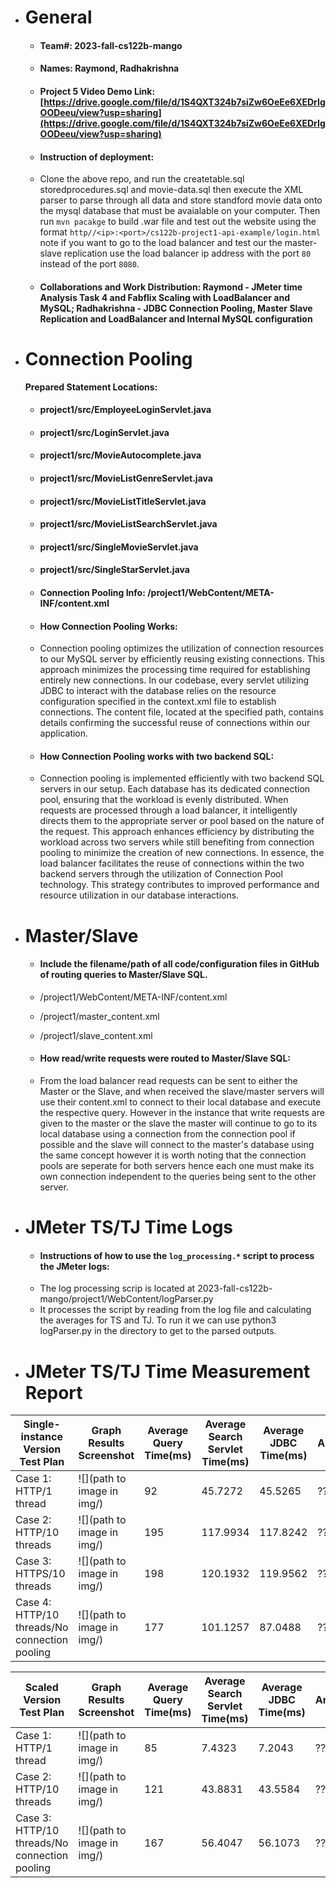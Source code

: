 - # General
    - #### Team#: 2023-fall-cs122b-mango
    
    - #### Names: Raymond, Radhakrishna
    
    - #### Project 5 Video Demo Link: [https://drive.google.com/file/d/1S4QXT324b7siZw6OeEe6XEDrIgOODeeu/view?usp=sharing](https://drive.google.com/file/d/1S4QXT324b7siZw6OeEe6XEDrIgOODeeu/view?usp=sharing)

    - #### Instruction of deployment:
    - Clone the above repo, and run the createtable.sql storedprocedures.sql and movie-data.sql then execute the XML parser to parse through all data and store standford movie data onto the mysql database that must be avaialable on your computer. Then run ```mvn pacakge``` to build .war file and test out the website using the format ```http//<ip>:<port>/cs122b-project1-api-example/login.html``` note if you want to go to the load balancer and test our the master-slave replication use the load balancer ip address with the port ```80``` instead of the port ```8080```.

    - #### Collaborations and Work Distribution: Raymond - JMeter time Analysis Task 4 and Fabflix Scaling with LoadBalancer and MySQL; Radhakrishna - JDBC Connection Pooling, Master Slave Replication and LoadBalancer and Internal MySQL configuration


- # Connection Pooling
  
    **Prepared Statement Locations:**
    -  #### project1/src/EmployeeLoginServlet.java
    -  #### project1/src/LoginServlet.java
    -  #### project1/src/MovieAutocomplete.java
    -  #### project1/src/MovieListGenreServlet.java
    -  #### project1/src/MovieListTitleServlet.java
    -  #### project1/src/MovieListSearchServlet.java
    -  #### project1/src/SingleMovieServlet.java
    -  #### project1/src/SingleStarServlet.java

    - #### Connection Pooling Info: /project1/WebContent/META-INF/content.xml
    
    - #### How Connection Pooling Works:
    - Connection pooling optimizes the utilization of connection resources to our MySQL server by efficiently reusing existing connections. This approach minimizes the processing time required for establishing entirely new connections. In our codebase, every servlet utilizing JDBC to interact with the database relies on the resource configuration specified in the context.xml file to establish connections. The content file, located at the specified path, contains details confirming the successful reuse of connections within our application.
    
    - #### How Connection Pooling works with two backend SQL:
    - Connection pooling is implemented efficiently with two backend SQL servers in our setup. Each database has its dedicated connection pool, ensuring that the workload is evenly distributed. When requests are processed through a load balancer, it intelligently directs them to the appropriate server or pool based on the nature of the request. This approach enhances efficiency by distributing the workload across two servers while still benefiting from connection pooling to minimize the creation of new connections. In essence, the load balancer facilitates the reuse of connections within the two backend servers through the utilization of Connection Pool technology. This strategy contributes to improved performance and resource utilization in our database interactions.
    

- # Master/Slave
    - #### Include the filename/path of all code/configuration files in GitHub of routing queries to Master/Slave SQL.
    - /project1/WebContent/META-INF/content.xml
    - /project1/master_content.xml
    - /project1/slave_content.xml

    - #### How read/write requests were routed to Master/Slave SQL:
    - From the load balancer read requests can be sent to either the Master or the Slave, and when received the slave/master servers will use their content.xml to connect to their local database and execute the respective query. However in the instance that write requests are given to the master or the slave the master will continue to go to its local database using a connection from the connection pool if possible and the slave will connect to the master's database using the same concept however it is worth noting that the connection pools are seperate for both servers hence each one must make its own connection independent to the queries being sent to the other server.
    

- # JMeter TS/TJ Time Logs
    - #### Instructions of how to use the `log_processing.*` script to process the JMeter logs:
    - The log processing scrip is located at 2023-fall-cs122b-mango/project1/WebContent/logParser.py
    - It processes the script by reading from the log file and calculating the averages for TS and TJ. To run it we can use python3 logParser.py in the directory to get to the parsed outputs. 


- # JMeter TS/TJ Time Measurement Report

| **Single-instance Version Test Plan**          | **Graph Results Screenshot** | **Average Query Time(ms)** | **Average Search Servlet Time(ms)** | **Average JDBC Time(ms)** | **Analysis** |
|------------------------------------------------|------------------------------|----------------------------|-------------------------------------|---------------------------|--------------|
| Case 1: HTTP/1 thread                          | ![](path to image in img/)   | 92                         | 45.7272                             | 45.5265                   | ??           |
| Case 2: HTTP/10 threads                        | ![](path to image in img/)   | 195                        | 117.9934                            | 117.8242                  | ??           |
| Case 3: HTTPS/10 threads                       | ![](path to image in img/)   | 198                        | 120.1932                            | 119.9562                  | ??           |
| Case 4: HTTP/10 threads/No connection pooling  | ![](path to image in img/)   | 177                        | 101.1257                            | 87.0488                   | ??           |

| **Scaled Version Test Plan**                   | **Graph Results Screenshot** | **Average Query Time(ms)** | **Average Search Servlet Time(ms)** | **Average JDBC Time(ms)** | **Analysis** |
|------------------------------------------------|------------------------------|----------------------------|-------------------------------------|---------------------------|--------------|
| Case 1: HTTP/1 thread                          | ![](path to image in img/)   | 85                         | 7.4323                              | 7.2043                    | ??           |
| Case 2: HTTP/10 threads                        | ![](path to image in img/)   | 121                        | 43.8831                             | 43.5584                   | ??           |
| Case 3: HTTP/10 threads/No connection pooling  | ![](path to image in img/)   | 167                        | 56.4047                             | 56.1073                   | ??           |


